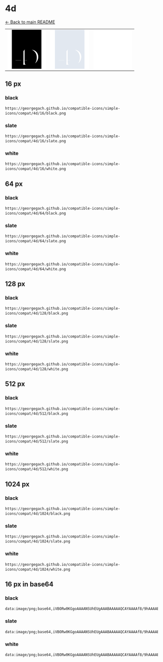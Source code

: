 # 4d

[← Back to main README](../../README.md)

<table><tr>
  <td><img src="./128/black.png" width="128" alt="4d black icon" /></td>
  <td><img src="./128/slate.png" width="128" alt="4d slate icon" /></td>
  <td><img src="./128/white.png" width="128" alt="4d white icon" /></td>
</tr></table>

## 16 px

### black
```
https://georgegach.github.io/compatible-icons/simple-icons/compat/4d/16/black.png
```

### slate
```
https://georgegach.github.io/compatible-icons/simple-icons/compat/4d/16/slate.png
```

### white
```
https://georgegach.github.io/compatible-icons/simple-icons/compat/4d/16/white.png
```

## 64 px

### black
```
https://georgegach.github.io/compatible-icons/simple-icons/compat/4d/64/black.png
```

### slate
```
https://georgegach.github.io/compatible-icons/simple-icons/compat/4d/64/slate.png
```

### white
```
https://georgegach.github.io/compatible-icons/simple-icons/compat/4d/64/white.png
```

## 128 px

### black
```
https://georgegach.github.io/compatible-icons/simple-icons/compat/4d/128/black.png
```

### slate
```
https://georgegach.github.io/compatible-icons/simple-icons/compat/4d/128/slate.png
```

### white
```
https://georgegach.github.io/compatible-icons/simple-icons/compat/4d/128/white.png
```

## 512 px

### black
```
https://georgegach.github.io/compatible-icons/simple-icons/compat/4d/512/black.png
```

### slate
```
https://georgegach.github.io/compatible-icons/simple-icons/compat/4d/512/slate.png
```

### white
```
https://georgegach.github.io/compatible-icons/simple-icons/compat/4d/512/white.png
```

## 1024 px

### black
```
https://georgegach.github.io/compatible-icons/simple-icons/compat/4d/1024/black.png
```

### slate
```
https://georgegach.github.io/compatible-icons/simple-icons/compat/4d/1024/slate.png
```

### white
```
https://georgegach.github.io/compatible-icons/simple-icons/compat/4d/1024/white.png
```

## 16 px in base64

### black
```
data:image/png;base64,iVBORw0KGgoAAAANSUhEUgAAABAAAAAQCAYAAAAf8/9hAAAABmJLR0QA/wD/AP+gvaeTAAAAx0lEQVQ4je3STUoDQRAF4C8xBsYfCCbizz4HyAHceEsvJd7ArWAyihLEaDIuuhKbwQx9AB8UdHW9eryqbhIuUaMpjDp69P3iQzl23H4XqwT/Agw6ahs8ZbzjiGIHj3hHDyu84B7LEgeLELiKgDUe8Ilpl4PnsH/auj/ADHcY7ROYR+N55Iet+gBHeV8uMMIJvqWv2kjz1hlnhVtpNzvFLV5xneVN1M8if0OFG9ki973CUlrUJBP7whAX7Zm2qLJz+817GP/F/QGqDC1i1xHdYwAAAABJRU5ErkJggg==
```

### slate
```
data:image/png;base64,iVBORw0KGgoAAAANSUhEUgAAABAAAAAQCAYAAAAf8/9hAAAABmJLR0QA/wD/AP+gvaeTAAABAklEQVQ4je2QvU4CURSEvzksJriQ4L/YWdDY+QA2vqUvZahstyX+YURCBLljgbCbNZh9AE917zkzk5kRQPH4cR6r5YOkAxqM7Ulqta8uT7vj2Cwl5k3IdWz8BWwy/wKQ7ToIJZPGAEaZRI7JGzswLqSYQijEAphY3INnTRy8gAo7DUADG8CrIEbAJzDc6UDwBErCvdqlZdJ1Ct8Z9XcJPBv1wCfrHGrXEmey9sFbXlWgD+pC+gLmRjaeYV4rzSyUfGuY/u5A8YZ9AVp/hUEZcAhg/B5Ex8GNXBZZOnCq9jBz8tDy8ZqMZS0t72HOqqG2Dmw60s8bckQuayMoxBEusRveNxK8aWBRCvfjAAAAAElFTkSuQmCC
```

### white
```
data:image/png;base64,iVBORw0KGgoAAAANSUhEUgAAABAAAAAQCAYAAAAf8/9hAAAABmJLR0QA/wD/AP+gvaeTAAAAyklEQVQ4je3STUoDQRAF4C8xCuMPBDUY3XuAHMCNt8ylgjdwK5iMQQli1JSL6cRmMEMfwAcFXV2vHq+qG0TEOCLqKEcdEWPo+8W7cuy4/S5WCf4FGHTUNnjKeCcpih084g09rPGCGVYlDhZJ4DoFfOMBH7jtcvCc7J+17g8wwRTDfQLz1DhK+WGrPsBx3pcLDHGKL81XDc28dcZZ416zm53iFkvcZHmk+nnKX1HhTrbIfa+w0izqMhP7xBGu2jNtUWXn9pv3cPEX9wduV1c4spT8qQAAAABJRU5ErkJggg==
```

